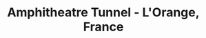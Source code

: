 ---
title: "Amphitheatre Tunnel - L'Orange, France"
price: 150
layout: default
modal-id: 7
process: 'photogravure chiné colle'
artist: Clay Harmon
image_location: img/blackbird-show/harmon-7.jpg
---